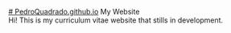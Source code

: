<a href="https://pedroquadrado.github.io/"># PedroQuadrado.github.io</a>
My Website<br>
Hi! This is my curriculum vitae website that stills in development.
